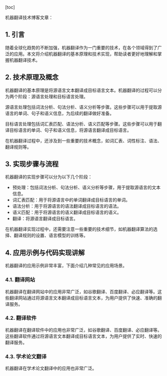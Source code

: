 
[toc]                    
                
                
机器翻译技术博客文章：

## 1. 引言

随着全球化趋势的不断加强，机器翻译作为一门重要的技术，在各个领域得到了广泛的应用。本文将介绍机器翻译的基本原理和技术实现，帮助读者更好地理解和掌握机器翻译技术。

## 2. 技术原理及概念

机器翻译的基本原理是将源语言文本翻译成目标语言文本。机器翻译的过程可以分为两个阶段：源语言处理和目标语言处理。

源语言处理包括词法分析、句法分析、语义分析等步骤。这些步骤可以用于提取源语言的单词、句子和语义信息，为后续的翻译做好准备。

目标语言处理包括词汇表匹配、语法分析、语义匹配等步骤。这些步骤可以用于翻译目标语言的单词、句子和语义信息，将源语言翻译成目标语言。

在机器翻译过程中，还涉及到一些重要的技术概念，如词汇表、词性标注、语法、翻译规则等。

## 3. 实现步骤与流程

机器翻译的实现步骤可以分为以下几个阶段：

- 预处理：包括词法分析、句法分析、语义分析等步骤，用于提取源语言的文本信息。
- 词汇表匹配：用于将源语言中的单词翻译成目标语言的单词。
- 语法分析：用于将源语言的语法翻译成目标语言的语法。
- 语义匹配：用于将源语言的语义翻译成目标语言的语义。
- 翻译：将源语言翻译成目标语言。

在机器翻译实现过程中，还需要注意一些重要的技术细节，如机器翻译算法的选择、翻译规则的设置、语言模型的训练等。

## 4. 应用示例与代码实现讲解

机器翻译的应用示例非常丰富，下面介绍几种常见的应用场景。

### 4.1. 翻译网站

机器翻译在翻译网站中的应用非常广泛，如谷歌翻译、百度翻译、必应翻译等。这些翻译网站通过将源语言文本翻译成目标语言文本，为用户提供了快速、准确的翻译服务。

### 4.2. 翻译软件

机器翻译在翻译软件中的应用也非常广泛，如谷歌翻译、百度翻译、必应翻译等。这些翻译软件通过将源语言文本翻译成目标语言文本，为用户提供了实时、快速的翻译服务。

### 4.3. 学术论文翻译

机器翻译在学术论文翻译中的应用也非常广泛。


